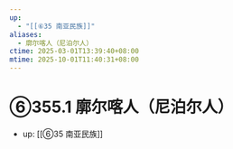```yaml
---
up:
  - "[[⑥35 南亚民族]]"
aliases:
  - 廓尔喀人（尼泊尔人）
ctime: 2025-03-01T13:39:40+08:00
mtime: 2025-10-01T11:40:31+08:00
---
```


# ⑥355.1 廓尔喀人（尼泊尔人）

- up: [[⑥35 南亚民族]]
